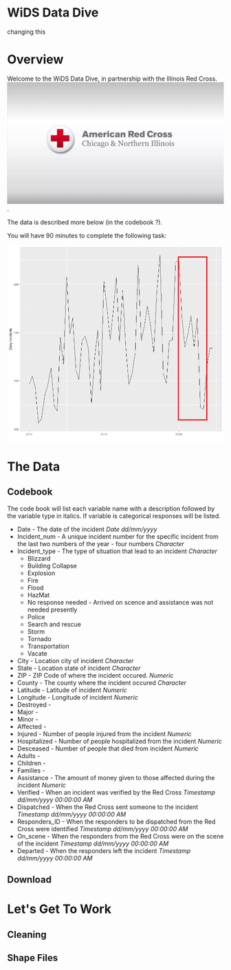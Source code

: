 # WiDS Data Dive 
changing this
# Overview

Welcome to the WiDS Data Dive, in partnership with the Illinois Red Cross. ![](red_cross_logo.jpg).

The data is described more below (in the codebook ?). 

You will have 90 minutes to complete the following task:

![](motivating_plot.png)


# The Data
## Codebook
The code book will list each variable name with a description followed by the variable type in italics. If variable is categorical responses will be listed.

  * Date - The date of the incident *Date dd/mm/yyyy*
  * Incident_num - A unique incident number for the specific incident from the last two numbers of the year - four numbers *Character*
  * Incident_type - The type of situation that lead to an incident *Character*
      + Blizzard
      + Building Collapse
      + Explosion
      + Fire
      + Flood
      + HazMat
      + No response needed - Arrived on scence and assistance was not needed presently
      + Police
      + Search and rescue 
      + Storm
      + Tornado
      + Transportation
      + Vacate
  * City - Location city of incident *Character*
  * State - Location state of incident *Character*
  * ZIP - ZIP Code of where the incident occured. *Numeric*
  * County - The county where the incident occured *Character*
  * Latitude - Latitude of incident *Numeric*
  * Longitude - Longitude of incident *Numeric*
  * Destroyed - 
  * Major - 
  * Minor - 
  * Affected - 
  * Injured - Number of people injured from the incident *Numeric*
  * Hospitalized - Number of people hospitalized from the incident *Numeric*
  * Desceased - Number of people that died from incident *Numeric*
  * Adults - 
  * Children - 
  * Families - 
  * Assistance - The amount of money given to those affected during the incident *Numeric* 
  * Verified - When an incident was verified by the Red Cross *Timestamp dd/mm/yyyy 00:00:00 AM*
  * Dispatched - When the Red Cross sent someone to the incident *Timestamp dd/mm/yyyy 00:00:00 AM*
  * Responders_ID - When the responders to be dispatched from the Red Cross were identified *Timestamp dd/mm/yyyy 00:00:00 AM*
  * On_scene - When the responders from the Red Cross were on the scene of the incident *Timestamp dd/mm/yyyy 00:00:00 AM*
  * Departed - When the responders left the incident *Timestamp dd/mm/yyyy 00:00:00 AM*

## Download


# Let's Get To Work
## Cleaning
## Shape Files